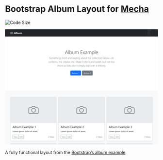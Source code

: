 Bootstrap Album Layout for [Mecha](https://github.com/mecha-cms/mecha)
======================================================================

![Code Size](https://img.shields.io/github/languages/code-size/mecha-cms/y.bootstrap.album?color=%23444&style=for-the-badge)

![Bootstrap Album](index.png?v=2022-11-14)

A fully functional layout from the [Bootstrap’s album example](https://getbootstrap.com/docs/5.3/examples/album).